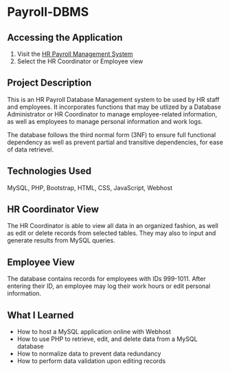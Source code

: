 # Payroll-DBMS

## Accessing the Application

1. Visit the [HR Payroll Management System](https://hr-payroll-management-system.000webhostapp.com/)
2. Select the HR Coordinator or Employee view

## Project Description
This is an HR Payroll Database Management system to be used by HR staff and employees. It incorporates functions that may be utlized by a Database Administrator
or HR Coordinator to manage employee-related information, as well as employees to manage personal information and work logs. 

The database follows the third normal form (3NF) to ensure full functional dependency as well as prevent partial and transitive dependencies, for ease of data retrievel. 


## Technologies Used
MySQL, PHP, Bootstrap, HTML, CSS, JavaScript, Webhost


## HR Coordinator View
The HR Coordinator is able to view all data in an organized fashion, as well as edit or delete records from selected tables. They may also to input and generate results from MySQL queries.


## Employee View
The database contains records for employees with IDs 999-1011. After entering their ID, an employee may log their work hours or edit personal information.


## What I Learned 
- How to host a MySQL application online with Webhost
- How to use PHP to retrieve, edit, and delete data from a MySQL database 
- How to normalize data to prevent data redundancy
- How to perform data validation upon editing records